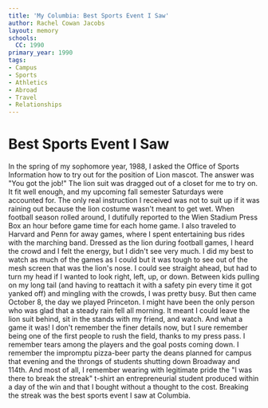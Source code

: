 ```yaml
---
title: 'My Columbia: Best Sports Event I Saw'
author: Rachel Cowan Jacobs
layout: memory
schools:
  CC: 1990
primary_year: 1990
tags:
- Campus
- Sports
- Athletics
- Abroad
- Travel
- Relationships
---
```

# Best Sports Event I Saw

In the spring of my sophomore year, 1988, I asked the Office of Sports Information how to try out for the position of Lion mascot.  The answer was "You got the job!"  The lion suit was dragged out of a closet for me to try on.  It fit well enough, and my upcoming fall semester Saturdays were accounted for.  The only real instruction I received was not to suit up if it was raining out because the lion costume wasn't meant to get wet.  When football season rolled around, I dutifully reported to the Wien Stadium Press Box an hour before game time for each home game.  I also traveled to Harvard and Penn for away games, where I spent entertaining bus rides with the marching band.  Dressed as the lion during football games, I heard the crowd and I felt the energy, but I didn't see very much.  I did my best to watch as much of the games as I could  but it was tough to see out of the mesh screen that was the lion's nose.  I could see straight ahead, but had to turn my head if I wanted to look right, left, up, or down.  Between kids pulling on my long tail (and having to reattach it with a safety pin every time it got yanked off) and mingling with the crowds, I was pretty busy.  But then came October 8, the day we played Princeton.  I might have been the only person who was glad that a steady rain fell all morning. It meant I could leave the lion suit behind, sit in the stands with my friend, and watch.  And what a game it was! I don't remember the finer details now, but I sure remember being one of the first people to rush the field, thanks to my press pass.  I remember tears among the players and the goal posts coming down. I remember the impromptu pizza-beer party the deans planned for campus that evening and the throngs of students shutting down Broadway and 114th.  And most of all, I remember wearing with legitimate pride the "I was there to break the streak" t-shirt an entrepreneurial student produced within a day of the win and that I bought without a thought to the cost.  Breaking the streak was the best sports event I saw at Columbia.
